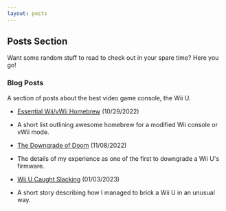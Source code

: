 ```yaml
---
layout: posts
---
```


## Posts Section

Want some random stuff to read to check out in your spare time? Here you go!

### Blog Posts

A section of posts about the best video game console, the Wii U.

* [Essential Wii/vWii Homebrew](../posts/essential-wii-vwii-homebrew) (10/29/2022)
* A short list outlining awesome homebrew for a modified Wii console or vWii mode.

* [The Downgrade of Doom](../posts/the-downgrade-of-doom) (11/08/2022)
* The details of my experience as one of the first to downgrade a Wii U's firmware.

* [Wii U Caught Slacking](../posts/wii-u-caught-slacking) (01/03/2023)
* A short story describing how I managed to brick a Wii U in an unusual way.
